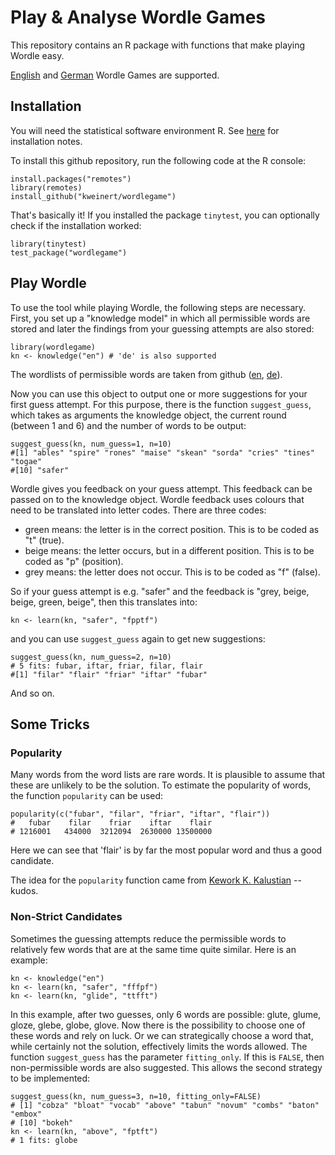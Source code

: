 # Play & Analyse Wordle Games

This repository contains an R package with functions that make playing Wordle easy.

[English](https://www.nytimes.com/games/wordle/index.html) and [German](https://wordle.at/) Wordle Games are supported.

## Installation

You will need the statistical software environment R. See [here](https://www.r-project.org/) for installation notes. 

To install this github repository, run the following code at the R console:

```
install.packages("remotes")
library(remotes)
install_github("kweinert/wordlegame")
```

That's basically it! If you installed the package `tinytest`, you can optionally check if the installation worked:

```
library(tinytest)
test_package("wordlegame")
```

## Play Wordle

To use the tool while playing Wordle, the following steps are necessary. First, you set up a "knowledge model" in which all permissible words are stored and later the findings from your guessing attempts are also stored:

```
library(wordlegame)
kn <- knowledge("en") # 'de' is also supported
```

The wordlists of permissible words are taken from github ([en](https://raw.githubusercontent.com/tabatkins/wordle-list/main/words), [de](https://raw.githubusercontent.com/SchulzKilian/GermanWordle/main/germandict.txt)).

Now you can use this object to output one or more suggestions for your first guess attempt. For this purpose, there is the function `suggest_guess`, which takes as arguments the knowledge object, the current round (between 1 and 6) and the number of words to be output:

```
suggest_guess(kn, num_guess=1, n=10)
#[1] "ables" "spire" "rones" "maise" "skean" "sorda" "cries" "tines" "togae"
#[10] "safer"
```

Wordle gives you feedback on your guess attempt. This feedback can be passed on to the knowledge object. Wordle feedback uses colours that need to be translated into letter codes. There are three codes:

- green means: the letter is in the correct position. This is to be coded as "t" (true).
- beige means: the letter occurs, but in a different position. This is to be coded as "p" (position).
- grey means: the letter does not occur. This is to be coded as "f" (false).
	
So if your guess attempt is e.g. "safer" and the feedback is "grey, beige, beige, green, beige", then this translates into:

```
kn <- learn(kn, "safer", "fpptf")
```

and you can use `suggest_guess` again to get new suggestions:

```
suggest_guess(kn, num_guess=2, n=10)
# 5 fits: fubar, iftar, friar, filar, flair
#[1] "filar" "flair" "friar" "iftar" "fubar"
```

And so on.

## Some Tricks

### Popularity

Many words from the word lists are rare words. It is plausible to assume that these are unlikely to be the solution. To estimate the popularity of words, the function `popularity` can be used:

```
popularity(c("fubar", "filar", "friar", "iftar", "flair"))
#   fubar    filar    friar    iftar    flair 
# 1216001   434000  3212094  2630000 13500000 
```

Here we can see that 'flair' is by far the most popular word and thus a good candidate.

The idea for the `popularity` function came from [Kework K. Kalustian](https://github.com/KewKalustian/wordle_cracker/blob/master/script.R) -- kudos.

### Non-Strict Candidates

Sometimes the guessing attempts reduce the permissible words to relatively few words that are at the same time quite similar. Here is an example:

```
kn <- knowledge("en")
kn <- learn(kn, "safer", "fffpf")
kn <- learn(kn, "glide", "ttfft")
```

In this example, after two guesses, only 6 words are possible: glute, glume, gloze, 
glebe, globe, glove. Now there is the possibility to choose one of these words and rely on luck. Or we can strategically choose a word that, while certainly not the solution, effectively limits the words allowed. The function `suggest_guess` has the parameter `fitting_only`. If this is `FALSE`, then non-permissible words are also suggested. This allows the second strategy to be implemented:

```
suggest_guess(kn, num_guess=3, n=10, fitting_only=FALSE)
# [1] "cobza" "bloat" "vocab" "above" "tabun" "novum" "combs" "baton" "embox"
# [10] "bokeh"
kn <- learn(kn, "above", "fptft")
# 1 fits: globe
```








